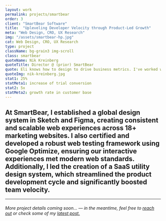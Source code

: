 ```yaml
---
layout: work
permalink: projects/smartbear
order: 3
client: "SmartBear Software"
title:  "Upleveling Developer Velocity through Product-Led Growth"
meta: "Web Design, CRO, UX Research"
img: "/assets/smartbear-hp.jpg"
cat: Web Design, CRO, UX Research
type: project
className: bg-grain3 img-scroll
class: smartbear
quoteName: Nik Kreinberg
quoteTitle: Director @ (prior) SmartBear
quote: Eli knows how to design to drive business metrics. I've worked with him in multiple companies where he is given an end-goal and he builds a plan and design that exceeds KPis with UX research, a/b testing and data-driven design.
quoteImg: nik-kreinberg.jpg
stat1: 25%
statMeta1: increase of trial conversion
stat2: 5x
statMeta2: growth rate in customer base
---
```

 
<!-- <img src="{{ page.img }}" />  -->

<section id="proj-intro">
	<h2 class="d2">At SmartBear, I established a global design system in Sketch and Figma, creating consistent and scalable web experiences across 18+ marketing websites. I also certified and developed a robust web testing framework using Google Optimize, ensuring our interactive experiences met modern web standards. Additionally, I led the creation of a SaaS utility design system, which streamlined the product development cycle and significantly boosted team velocity.</h2>
</section>

<hr>

<h6>More project details coming soon... &mdash; in the meantime, feel free to <a href="/contact">reach out</a> or check some of my <a href="/journal">latest post.</a></h6>

